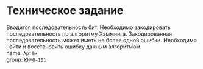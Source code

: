 # Техническое задание  
Вводится последовательность бит. Необходимо закодировать последовательность по алгоритму Хэмминга. Закодированная последовательность может иметь не более одной ошибки. Необходимо найти и восстановить ошибку данным алгоритмом.  
name: `Артём`  
group: `КНМО-101`
